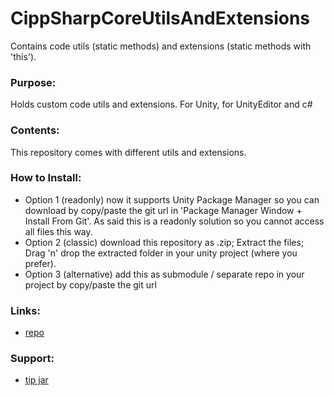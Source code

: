 # CippSharpCoreUtilsAndExtensions
Contains code utils (static methods) and extensions (static methods with 'this').

### Purpose:
Holds custom code utils and extensions. For Unity, for UnityEditor and c#

### Contents:
This repository comes with different utils and extensions.

### How to Install:
- Option 1 (readonly) now it supports Unity Package Manager so you can download by copy/paste the git url in 'Package Manager Window + Install From Git'.
  As said this is a readonly solution so you cannot access all files this way.
- Option 2 (classic) download this repository as .zip; Extract the files; Drag 'n' drop the extracted folder in your unity project (where you prefer).
- Option 3 (alternative) add this as submodule / separate repo in your project by copy/paste the git url
  
### Links:
- [repo](https://github.com/ZiosTheCloudburster/CippSharpCoreUtilsAndExtensions.git)
  
### Support:
- [tip jar](https://www.amazon.it/photos/share/Gbg3FN0k6pjG6F5Ln3dqQEmwO0u4nSkNIButm3EGtit)
